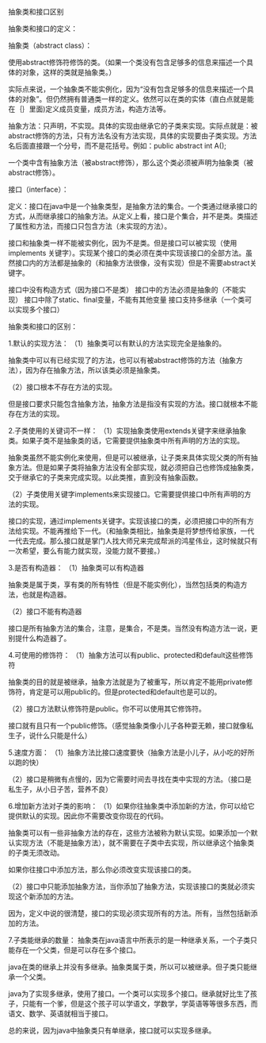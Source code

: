 抽象类和接口区别

抽象类和接口的定义：

抽象类（abstract class）：

使用abstract修饰符修饰的类。（如果一个类没有包含足够多的信息来描述一个具体的对象，这样的类就是抽象类。）

实际点来说，一个抽象类不能实例化，因为“没有包含足够多的信息来描述一个具体的对象”。但仍然拥有普通类一样的定义。依然可以在类的实体（直白点就是能在｛｝里面)定义成员变量，成员方法，构造方法等。

抽象方法：只声明，不实现。具体的实现由继承它的子类来实现。实际点就是：被abstract修饰的方法，只有方法名没有方法实现，具体的实现要由子类实现。方法名后面直接跟一个分号，而不是花括号。例如：public abstract int A();

一个类中含有抽象方法（被abstract修饰），那么这个类必须被声明为抽象类（被abstract修饰）。

 

接口（interface）：

定义：接口在java中是一个抽象类型，是抽象方法的集合。一个类通过继承接口的方式，从而继承接口的抽象方法。从定义上看，接口是个集合，并不是类。类描述了属性和方法，而接口只包含方法（未实现的方法）。

接口和抽象类一样不能被实例化，因为不是类。但是接口可以被实现（使用 implements 关键字）。实现某个接口的类必须在类中实现该接口的全部方法。虽然接口内的方法都是抽象的（和抽象方法很像，没有实现）但是不需要abstract关键字。

接口中没有构造方式（因为接口不是类）
接口中的方法必须是抽象的（不能实现）
接口中除了static、final变量，不能有其他变量
接口支持多继承（一个类可以实现多个接口）


抽象类和接口的区别：

 

1.默认的实现方法：
（1）抽象类可以有默认的方法实现完全是抽象的。

抽象类中可以有已经实现了的方法，也可以有被abstract修饰的方法（抽象方法），因为存在抽象方法，所以该类必须是抽象类。

（2）接口根本不存在方法的实现。

但是接口要求只能包含抽象方法，抽象方法是指没有实现的方法。接口就根本不能存在方法的实现。

 

2.子类使用的关键词不一样：
（1）实现抽象类使用extends关键字来继承抽象类。如果子类不是抽象类的话，它需要提供抽象类中所有声明的方法的实现。

抽象类虽然不能实例化来使用，但是可以被继承，让子类来具体实现父类的所有抽象方法。但是如果子类将抽象方法没有全部实现，就必须把自己也修饰成抽象类，交于继承它的子类来完成实现。以此类推，直到没有抽象函数。

（2）子类使用关键字implements来实现接口。它需要提供接口中所有声明的方法的实现。

接口的实现，通过implements关键字。实现该接口的类，必须把接口中的所有方法给实现。不能再推给下一代。（和抽象类相比，抽象类是将梦想传给家族，一代一代去完成。那么接口就是掌门人找大师兄来完成帮派的鸿星伟业，这时候就只有一次希望，要么有能力就实现，没能力就不要接。）

 

3.是否有构造器：
（1）抽象类可以有构造器

抽象类是属于类，享有类的所有特性（但是不能实例化），当然包括类的构造方法，也就是构造器。

（2）接口不能有构造器

接口是所有抽象方法的集合，注意，是集合，不是类。当然没有构造方法一说，更别提什么构造器了。

 

4.可使用的修饰符：
（1）抽象方法可以有public、protected和default这些修饰符 

抽象类的目的就是被继承，抽象方法就是为了被重写，所以肯定不能用private修饰符，肯定是可以用public的。但是protected和default也是可以的。

 

（2）接口方法默认修饰符是public。你不可以使用其它修饰符。

接口就有且只有一个public修饰。（感觉抽象类像小儿子各种耍无赖，接口就像私生子，说什么只能是什么）

 

5.速度方面：
（1）抽象方法比接口速度要快（抽象方法是小儿子，从小吃的好所以跑的快）

（2）接口是稍微有点慢的，因为它需要时间去寻找在类中实现的方法。（接口是私生子，从小日子苦，营养不良）

 

6.增加新方法对子类的影响：
（1）如果你往抽象类中添加新的方法，你可以给它提供默认的实现。因此你不需要改变你现在的代码。

抽象类可以有一些非抽象方法的存在，这些方法被称为默认实现。如果添加一个默认实现方法（不能是抽象方法），就不需要在子类中去实现，所以继承这个抽象类的子类无须改动。

如果你往接口中添加方法，那么你必须改变实现该接口的类。

（2）接口中只能添加抽象方法，当你添加了抽象方法，实现该接口的类就必须实现这个新添加的方法。

因为，定义中说的很清楚，接口的实现必须实现所有的方法。所有，当然包括新添加的方法。

 

7.子类能继承的数量：
抽象类在java语言中所表示的是一种继承关系，一个子类只能存在一个父类，但是可以存在多个接口。

java在类的继承上并没有多继承。抽象类属于类，所以可以被继承。但子类只能继承一个父类。

java为了实现多继承，使用了接口。一个类可以实现多个接口。继承就好比生了孩子，只能有一个爹，但是这个孩子可以学语文，学数学，学英语等等很多东西，而语文、数学、英语就相当于接口。

 

总的来说，因为java中抽象类只有单继承，接口就可以实现多继承。
